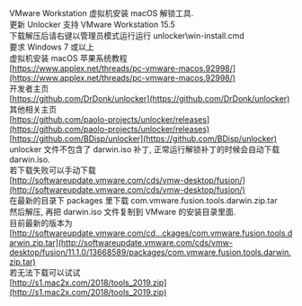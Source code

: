 

VMware Workstation 虚拟机安装 macOS 解锁工具.  
更新 Unlocker 支持 VMware Workstation 15.5  
下载解压后请右键以管理员模式运行运行 unlocker\win-install.cmd  
要求 Windows 7 或以上  
虚拟机安装 macOS 苹果系统教程  
[https://www.applex.net/threads/pc-vmware-macos.92998/](https://www.applex.net/threads/pc-vmware-macos.92998/)  
开发者主页  
[https://github.com/DrDonk/unlocker](https://github.com/DrDonk/unlocker)  
其他相关主页  
[https://github.com/paolo-projects/unlocker/releases](https://github.com/paolo-projects/unlocker/releases)  
[https://github.com/BDisp/unlocker](https://github.com/BDisp/unlocker)  
unlocker 文件不包含了 darwin.iso 补丁, 正常运行解锁补丁的时候会自动下载 darwin.iso.  
若下载失败可以手动下载  
[http://softwareupdate.vmware.com/cds/vmw-desktop/fusion/](http://softwareupdate.vmware.com/cds/vmw-desktop/fusion/)  
在最新的目录下 packages 里下载 com.vmware.fusion.tools.darwin.zip.tar  
然后解压, 再把 darwin.iso 文件复制到 VMware 的安装目录里面.  
目前最新的版本为  
[http://softwareupdate.vmware.com/cd...ckages/com.vmware.fusion.tools.darwin.zip.tar](http://softwareupdate.vmware.com/cds/vmw-desktop/fusion/11.1.0/13668589/packages/com.vmware.fusion.tools.darwin.zip.tar)  
若无法下载可以试试  
[http://s1.mac2x.com/2018/tools_2019.zip](http://s1.mac2x.com/2018/tools_2019.zip)

